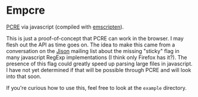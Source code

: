 Empcre
======

[PCRE](http://www.pcre.org/) via javascript (compiled with
[emscripten](https://github.com/kripken/emscripten/wiki)).

This is just a proof-of-concept that PCRE can work in the browser. I may flesh
out the API as time goes on. The idea to make this came from a conversation on
the [Jison](http://zaach.github.io/jison/) mailing list about the missing
"sticky" flag in many javascript RegExp implementations (I think only Firefox
has it?). The presence of this flag could greatly speed up parsing large files
in javascript. I have not yet determined if that will be possible through PCRE
and will look into that soon.

If you're curious how to use this, feel free to look at the `example`
directory.
